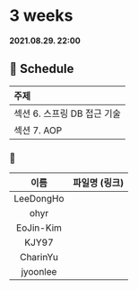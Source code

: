 # 3 weeks 
**2021.08.29. 22:00**

## :calendar: Schedule
|주제|
|:--|
|섹션 6. 스프링 DB 접근 기술|
|섹션 7. AOP|

### :speech_balloon:
|이름|파일명 (링크)|
|:--:|:--:|
|LeeDongHo||
|ohyr||
|EoJin-Kim||
|KJY97||
|CharinYu||
|jyoonlee||
